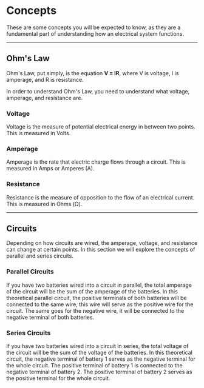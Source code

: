 # Concepts

These are some concepts you will be expected to know, as they are a fundamental part of understanding how an electrical system functions.

---

## Ohm's Law

Ohm's Law, put simply, is the equation **V = IR**, where V is voltage, I is amperage, and R is resistance.

In order to understand Ohm's Law, you need to understand what voltage, amperage, and resistance are.

### Voltage

Voltage is the measure of potential electrical energy in between two points. This is measured in Volts.


### Amperage

Amperage is the rate that electric charge flows through a circuit. This is measured in Amps or Amperes (A).

### Resistance

Resistance is the measure of opposition to the flow of an electrical current. This is measured in Ohms (Ω).

---

## Circuits

Depending on how circuits are wired, the amperage, voltage, and resistance can change at certain points. In this section we will explore the concepts of parallel and series circuits.

### Parallel Circuits

If you have two batteries wired into a circuit in parallel, the total amperage of the circuit will be the sum of the amperage of the batteries.
In this theoretical parallel circuit, the positive terminals of both batteries will be connected to the same wire, this wire will serve as the positive wire for the circuit. The same goes for the negative wire, it will be connected to the negative terminal of both batteries.

### Series Circuits

If you have two batteries wired into a circuit in series, the total voltage of the circuit will be the sum of the voltage of the batteries.
In this theoretical circuit, the negative terminal of battery 1 serves as the negative terminal for the whole circuit. The positive terminal of battery 1 is connected to the negative terminal of battery 2. The positive terminal of battery 2 serves as the positive terminal for the whole circuit.